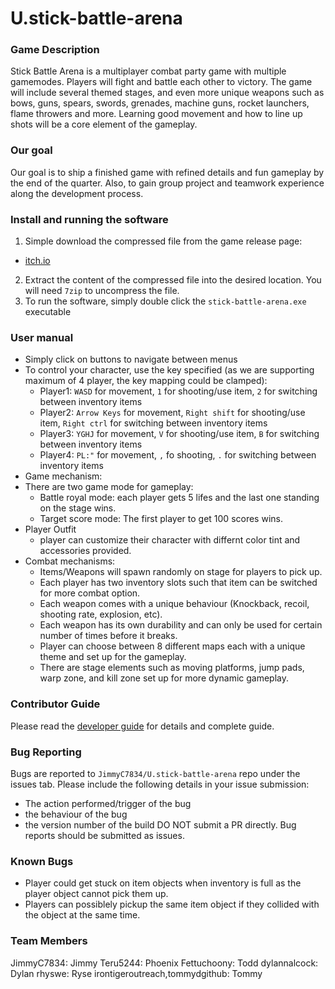 # U.stick-battle-arena
### Game Description
Stick Battle Arena is a multiplayer combat party game with multiple gamemodes. Players will fight and battle each other to victory. The game will include several themed stages, and even more unique weapons such as bows, guns, spears, swords, grenades, machine guns, rocket launchers, flame throwers and more. Learning good movement and how to line up shots will be a core element of the gameplay.
### Our goal
Our goal is to ship a finished game with refined details and fun gameplay by the end of the quarter. Also, to gain group project and teamwork experience along the development process.
### Install and running the software
1. Simple download the compressed file from the game release page:
  - [itch.io](https://jimmyc.itch.io/cse403-stick-battle-arena-alpha-release)
2. Extract the content of the compressed file into the desired location. You will need `7zip` to uncompress the file.
3. To run the software, simply double click the `stick-battle-arena.exe` executable
### User manual
- Simply click on buttons to navigate between menus
- To control your character, use the key specified (as we are supporting maximum of 4 player, the key mapping could be clamped):
  - Player1: `WASD` for movement, `1` for shooting/use item, `2` for switching between inventory items
  - Player2: `Arrow Keys` for movement, `Right shift` for shooting/use item, `Right ctrl` for switching between inventory items
  - Player3: `YGHJ` for movement, `V` for shooting/use item, `B` for switching between inventory items
  - Player4: `PL:"` for movement, `,` fo shooting, `.` for switching between inventory items
- Game mechanism:
- There are two game mode for gameplay:
  - Battle royal mode: each player gets 5 lifes and the last one standing on the stage wins.
  - Target score mode: The first player to get 100 scores wins.
- Player Outfit
  - player can customize their character with differnt color tint and accessories provided.
- Combat mechanisms:
  - Items/Weapons will spawn randomly on stage for players to pick up.
  - Each player has two inventory slots such that item can be switched for more combat option.
  - Each weapon comes with a unique behaviour (Knockback, recoil, shooting rate, explosion, etc).
  - Each weapon has its own durability and can only be used for certain number of times before it breaks.
  - Player can choose between 8 different maps each with a unique theme and set up for the gameplay.
  - There are stage elements such as moving platforms, jump pads, warp zone, and kill zone set up for more dynamic gameplay.
### Contributor Guide
Please read the [developer guide](https://github.com/JimmyC7834/U.stick-battle-arena/blob/main/Docs/Developer%20Guide.md) for details and complete guide.
### Bug Reporting
Bugs are reported to `JimmyC7834/U.stick-battle-arena` repo under the issues tab. Please include the following details in your issue submission:
- The action performed/trigger of the bug
- the behaviour of the bug
- the version number of the build
DO NOT submit a PR directly. Bug reports should be submitted as issues.
### Known Bugs
- Player could get stuck on item objects when inventory is full as the player object cannot pick them up.
- Players can possiblely pickup the same item object if they collided with the object at the same time.
### Team Members
JimmyC7834: Jimmy
Teru5244: Phoenix
Fettuchoony: Todd
dylannalcock: Dylan
rhyswe: Ryse
irontigeroutreach,tommydgithub: Tommy
